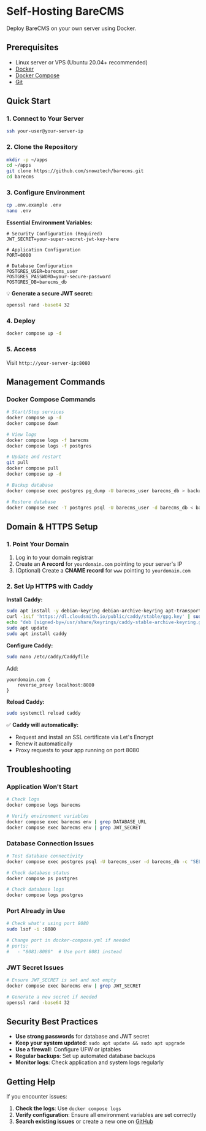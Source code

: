 # Self-Hosting BareCMS

Deploy BareCMS on your own server using Docker.

## Prerequisites

- Linux server or VPS (Ubuntu 20.04+ recommended)
- [Docker](https://docs.docker.com/get-docker/)
- [Docker Compose](https://docs.docker.com/compose/install/)
- [Git](https://git-scm.com/book/en/v2/Getting-Started-Installing-Git)

## Quick Start

### 1. Connect to Your Server

```bash
ssh your-user@your-server-ip
```

### 2. Clone the Repository

```bash
mkdir -p ~/apps
cd ~/apps
git clone https://github.com/snowztech/barecms.git
cd barecms
```

### 3. Configure Environment

```bash
cp .env.example .env
nano .env
```

**Essential Environment Variables:**

```env
# Security Configuration (Required)
JWT_SECRET=your-super-secret-jwt-key-here

# Application Configuration
PORT=8080

# Database Configuration
POSTGRES_USER=barecms_user
POSTGRES_PASSWORD=your-secure-password
POSTGRES_DB=barecms_db
```

💡 **Generate a secure JWT secret:**

```bash
openssl rand -base64 32
```

### 4. Deploy

```bash
docker compose up -d
```

### 5. Access

Visit `http://your-server-ip:8080`

## Management Commands

### Docker Compose Commands

```bash
# Start/Stop services
docker compose up -d
docker compose down

# View logs
docker compose logs -f barecms
docker compose logs -f postgres

# Update and restart
git pull
docker compose pull
docker compose up -d

# Backup database
docker compose exec postgres pg_dump -U barecms_user barecms_db > backup_$(date +%Y%m%d_%H%M%S).sql

# Restore database
docker compose exec -T postgres psql -U barecms_user -d barecms_db < backup_file.sql
```

## Domain & HTTPS Setup

### 1. Point Your Domain

1. Log in to your domain registrar
2. Create an **A record** for `yourdomain.com` pointing to your server's IP
3. (Optional) Create a **CNAME record** for `www` pointing to `yourdomain.com`

### 2. Set Up HTTPS with Caddy

**Install Caddy:**

```bash
sudo apt install -y debian-keyring debian-archive-keyring apt-transport-https
curl -1sLf 'https://dl.cloudsmith.io/public/caddy/stable/gpg.key' | sudo gpg --dearmor -o /usr/share/keyrings/caddy-stable-archive-keyring.gpg
echo "deb [signed-by=/usr/share/keyrings/caddy-stable-archive-keyring.gpg] https://dl.cloudsmith.io/public/caddy/stable/deb/debian all main" | sudo tee /etc/apt/sources.list.d/caddy-stable.list
sudo apt update
sudo apt install caddy
```

**Configure Caddy:**

```bash
sudo nano /etc/caddy/Caddyfile
```

Add:

```
yourdomain.com {
    reverse_proxy localhost:8080
}
```

**Reload Caddy:**

```bash
sudo systemctl reload caddy
```

✅ **Caddy will automatically:**

- Request and install an SSL certificate via Let's Encrypt
- Renew it automatically
- Proxy requests to your app running on port 8080

## Troubleshooting

### Application Won't Start

```bash
# Check logs
docker compose logs barecms

# Verify environment variables
docker compose exec barecms env | grep DATABASE_URL
docker compose exec barecms env | grep JWT_SECRET
```

### Database Connection Issues

```bash
# Test database connectivity
docker compose exec postgres psql -U barecms_user -d barecms_db -c "SELECT 1;"

# Check database status
docker compose ps postgres

# Check database logs
docker compose logs postgres
```

### Port Already in Use

```bash
# Check what's using port 8080
sudo lsof -i :8080

# Change port in docker-compose.yml if needed
# ports:
#   - "8081:8080"  # Use port 8081 instead
```

### JWT Secret Issues

```bash
# Ensure JWT_SECRET is set and not empty
docker compose exec barecms env | grep JWT_SECRET

# Generate a new secret if needed
openssl rand -base64 32
```

## Security Best Practices

- **Use strong passwords** for database and JWT secret
- **Keep your system updated**: `sudo apt update && sudo apt upgrade`
- **Use a firewall**: Configure UFW or iptables
- **Regular backups**: Set up automated database backups
- **Monitor logs**: Check application and system logs regularly

## Getting Help

If you encounter issues:

1. **Check the logs**: Use `docker compose logs`
2. **Verify configuration**: Ensure all environment variables are set correctly
3. **Search existing issues** or create a new one on [GitHub](https://github.com/snowztech/barecms/issues)
